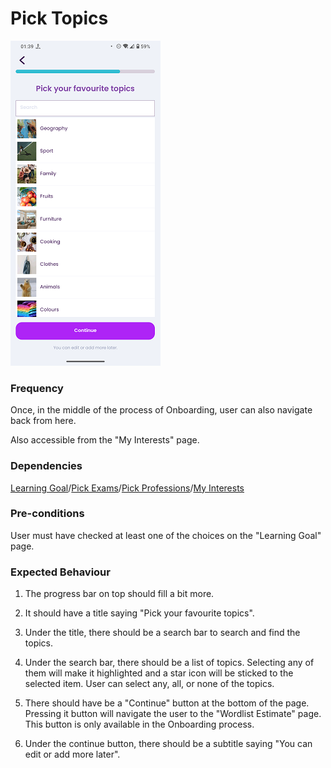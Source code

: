 # Pick Topics

![PickTopics](../_media/Onboarding/PickTopics.png)

### Frequency

Once, in the middle of the process of Onboarding, user can also navigate back from here.

Also accessible from the "My Interests" page.

### Dependencies

[Learning Goal](docs/onboarding/LearningGoal.md)/[Pick Exams](docs/onboarding/PickExams.md)/[Pick Professions](docs/onboarding/PickProfessions.md)/[My Interests](docs/discover/MyInterests.md)

### Pre-conditions

User must have checked at least one of the choices on the "Learning Goal" page. 

### Expected Behaviour

1. The progress bar on top should fill a bit more.

2. It should have a title saying "Pick your favourite topics".

3. Under the title, there should be a search bar to search and find the topics.

4. Under the search bar, there should be a list of topics. Selecting any of them will make it highlighted and a star icon will be sticked to the selected item. User can select any, all, or none of the topics.

5. There should have be a "Continue" button at the bottom of the page. Pressing it button will navigate the user to the "Wordlist Estimate" page. This button is only available in the Onboarding process.

6. Under the continue button, there should be a subtitle saying "You can edit or add more later".


